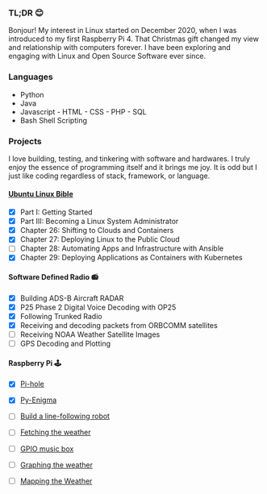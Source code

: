 ### TL;DR 😊
Bonjour! My interest in Linux started on December 2020, when I was introduced to my first Raspberry Pi 4. That Christmas gift changed my view and relationship with computers forever. I have been exploring and engaging with Linux and Open Source Software ever since. 

### Languages
- Python
- Java
- Javascript - HTML - CSS - PHP - SQL
- Bash Shell Scripting

### Projects
I love building, testing, and tinkering with software and hardwares. I truly enjoy the essence of programming itself and it brings me joy. It is odd but I just like coding regardless of stack, framework, or language. 

#### [Ubuntu Linux Bible](https://www.amazon.ca/Linux-Bible-Christopher-Negus/dp/111821854X) 
- [x] Part I: Getting Started
- [x] Part III: Becoming a Linux System Administrator
- [x] Chapter 26: Shifting to Clouds and Containers
- [x] Chapter 27: Deploying Linux to the Public Cloud
- [ ] Chapter 28: Automating Apps and Infrastructure with Ansible
- [x] Chapter 29: Deploying Applications as Containers with Kubernetes

#### Software Defined Radio 📻
- [x] Building ADS-B Aircraft RADAR
- [x] P25 Phase 2 Digital Voice Decoding with OP25
- [x] Following Trunked Radio
- [x] Receiving and decoding packets from ORBCOMM satellites 
- [ ] Receiving NOAA Weather Satellite Images
- [ ] GPS Decoding and Plotting

#### Raspberry Pi 🕹
- [x] [Pi-hole](https://pi-hole.net/)
- [x] [Py-Enigma](https://py-enigma.readthedocs.io/en/latest/) 
- [ ] [Build a line-following robot](https://projects.raspberrypi.org/en/projects/rpi-python-line-following)
- [ ] [Fetching the weather](https://projects.raspberrypi.org/en/projects/fetching-the-weather/0)
- [ ] [GPIO music box](https://projects.raspberrypi.org/en/projects/gpio-music-box/0)
- [ ] [Graphing the weather](https://projects.raspberrypi.org/en/projects/graphing-the-weather/0)
- [ ] [Mapping the Weather](https://projects.raspberrypi.org/en/projects/mapping-the-weather/0)



